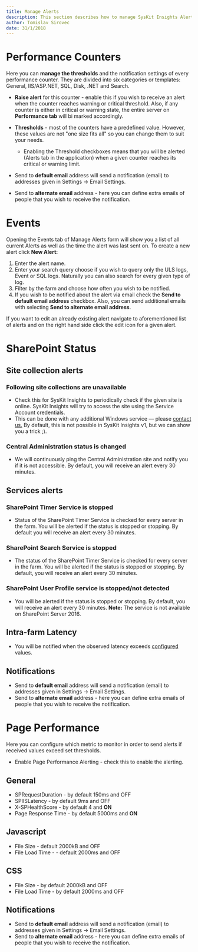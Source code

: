 ```yaml
---
title: Manage Alerts
description: This section describes how to manage SysKit Insights Alerts.
author: Tomislav Sirovec
date: 31/1/2018
---
```


# Performance Counters

Here you can __manage the thresholds__ and the notification settings of every performance counter. They are divided into six categories or templates: General, IIS/ASP.NET, SQL, Disk, .NET and Search.
- __Raise alert__ for this counter - enable this if you wish to receive an alert when the counter reaches warning or critical threshold. Also, if any counter is either in critical or warning state, the entire server on __Performance tab__ will bi marked accordingly.
- __Thresholds__ - most of the counters have a predefined value. However, these values are not "one size fits all" so you can change them to suit your needs.
    - Enabling the Threshold checkboxes means that you will be alerted (Alerts tab in the application) when a given counter reaches its critical or warning limit. 

- Send to __default email__ address will send a notification (email) to addresses given in Settings -> Email Settings.
- Send to __alternate email__ address - here you can define extra emails of people that you wish to receive the notification. 

# Events

Opening the Events tab of Manage Alerts form will show you a list of all current Alerts as well as the time the alert was last sent on. 
To create a new alert click __New Alert:__
1. Enter the alert name.
1. Enter your search query choose if you wish to query only the ULS logs, Event or SQL logs. Naturally you can also search for every given type of log.
1. Filter by the farm and choose how often you wish to be notified.  
1. If you wish to be notified about the alert via email check the __Send to default email address__ checkbox. Also, you can send additional emails with selecting __Send to alternate email address__.  

If you want to edit an already existing alert navigate to aforementioned list of alerts and on the right hand side click the edit icon for a given alert. 

# SharePoint Status

## Site collection alerts
### Following site collections are unavailable
* Check this for SysKit Insights to periodically check if the given site is online. SysKit Insights will try to access the site using the Service Account credentials.
*  This can be done with any additional Windows service — please [contact us.](https://www.syskit.com/company/contact-us/) By default, this is not possible in SysKit Insights v1, but we can show you a trick ;).

### Central Administration status is changed
* We will continuously ping the Central Administration site and notify you if it is not accessible. By default, you will receive an alert every 30 minutes.

## Services alerts
### SharePoint Timer Service is stopped
* Status of the SharePoint Timer Service is checked for every server in the farm. You will be alerted if the status is stopped or stopping. By default you will receive an alert every 30 minutes. 

### SharePoint Search Service is stopped
* The status of the SharePoint Timer Service is checked for every server in the farm. You will be alerted if the status is stopped or stopping. By default, you will receive an alert every 30 minutes.

### SharePoint User Profile service is stopped/not detected
* You will be alerted if the status is stopped or stopping. By default, you will receive an alert every 30 minutes. __Note:__ The service is not available on SharePoint Server 2016.

## Intra-farm Latency
* You will be notified when the observed latency exceeds [configured](#internal/how-to/customize-settings) values. 


## Notifications

- Send to __default email__ address will send a notification (email) to addresses given in Settings -> Email Settings.
- Send to __alternate email__ address - here you can define extra emails of people that you wish to receive the notification.

# Page Performance

Here you can configure which metric to monitor in order to send alerts if received values exceed set thresholds. 

- Enable Page Performance Alerting - check this to enable the alerting.

## General
- SPRequestDuration - by default 150ms and OFF
- SPIISLatency - by default 9ms and OFF
- X-SPHealthScore - by default 4 and __ON__
- Page Response Time - by default 5000ms and __ON__

## Javascript
- File Size - default 2000kB and OFF
- File Load Time - - default 2000ms and OFF

## CSS
- File Size - by default 2000kB and OFF
- File Load Time - by default 2000ms and OFF

## Notifications

- Send to __default email__ address will send a notification (email) to addresses given in Settings -> Email Settings.
- Send to __alternate email__ address - here you can define extra emails of people that you wish to receive the notification.